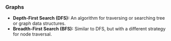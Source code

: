 ### Graphs

- **Depth-First Search (DFS):** An algorithm for traversing or searching tree or graph data structures.
- **Breadth-First Search (BFS):** Similar to DFS, but with a different strategy for node traversal.